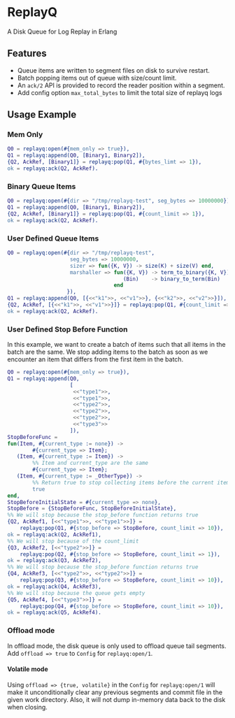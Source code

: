 # ReplayQ

A Disk Queue for Log Replay in Erlang

## Features

* Queue items are written to segment files on disk to survive restart.
* Batch popping items out of queue with size/count limit.
* An `ack/2` API is provided to record the reader position within a segment.
* Add config option `max_total_bytes` to limit the total size of replayq logs

## Usage Example

### Mem Only

```erlang
Q0 = replayq:open(#{mem_only => true}),
Q1 = replayq:append(Q0, [Binary1, Binary2]),
{Q2, AckRef, [Binary1]} = replayq:pop(Q1, #{bytes_limt => 1}),
ok = replayq:ack(Q2, AckRef).
```

### Binary Queue Items

```erlang
Q0 = replayq:open(#{dir => "/tmp/replayq-test", seg_bytes => 10000000}),
Q1 = replayq:append(Q0, [Binary1, Binary2]),
{Q2, AckRef, [Binary1]} = replayq:pop(Q1, #{count_limit => 1}),
ok = replayq:ack(Q2, AckRef).
```

### User Defined Queue Items

```erlang
Q0 = replayq:open(#{dir => "/tmp/replayq-test",
                    seg_bytes => 10000000,
                    sizer => fun({K, V}) -> size(K) + size(V) end,
                    marshaller => fun({K, V}) -> term_to_binary({K, V});
                                     (Bin)    -> binary_to_term(Bin)
                                  end
                   }),
Q1 = replayq:append(Q0, [{<<"k1">>, <<"v1">>}, {<<"k2">>, <<"v2">>}]),
{Q2, AckRef, [{<<"k1">>, <<"v1">>}]} = replayq:pop(Q1, #{count_limit => 1}),
ok = replayq:ack(Q2, AckRef).
```

### User Defined Stop Before Function

In this example, we want to create a batch of items such that all items in the
batch are the same. We stop adding items to the batch as soon as we encounter
an item that differs from the first item in the batch.

```erlang
Q0 = replayq:open(#{mem_only => true}),
Q1 = replayq:append(Q0,
                    [
                     <<"type1">>,
                     <<"type1">>,
                     <<"type2">>,
                     <<"type2">>,
                     <<"type2">>,
                     <<"type3">>
                    ]),
StopBeforeFunc =
fun(Item, #{current_type := none}) ->
        #{current_type => Item};
   (Item, #{current_type := Item}) ->
        %% Item and current_type are the same
        #{current_type => Item};
   (Item, #{current_type := _OtherType}) ->
        %% Return true to stop collecting items before the current item
        true
end,
StopBeforeInitialState = #{current_type => none},
StopBefore = {StopBeforeFunc, StopBeforeInitialState},
%% We will stop because the stop_before function returns true
{Q2, AckRef1, [<<"type1">>, <<"type1">>]} =
    replayq:pop(Q1, #{stop_before => StopBefore, count_limit => 10}),
ok = replayq:ack(Q2, AckRef1),
%% We will stop because of the count_limit
{Q3, AckRef2, [<<"type2">>]} =
    replayq:pop(Q2, #{stop_before => StopBefore, count_limit => 1}),
ok = replayq:ack(Q3, AckRef2),
%% We will stop because the stop_before function returns true
{Q4, AckRef3, [<<"type2">>, <<"type2">>]} =
    replayq:pop(Q3, #{stop_before => StopBefore, count_limit => 10}),
ok = replayq:ack(Q4, AckRef3),
%% We will stop because the queue gets empty
{Q5, AckRef4, [<<"type3">>]} =
    replayq:pop(Q4, #{stop_before => StopBefore, count_limit => 10}),
ok = replayq:ack(Q5, AckRef4).
```

### Offload mode

In offload mode, the disk queue is only used to offload queue tail segments.
Add `offload => true` to `Config` for `replayq:open/1`.

#### Volatile mode

Using `offload => {true, volatile}` in the `Config` for
`replayq:open/1` will make it unconditionally clear any previous
segments and commit file in the given work directory.  Also, it will
not dump in-memory data back to the disk when closing.
